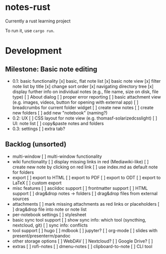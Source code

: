 # notes-rust

Currently a rust learning project

To run it, use `cargo run`.

# Development

## Milestone: Basic note editing

- 0.1: basic functionality
  [x] basic, flat note list
  [x] basic note view
  [x] filter note list by title
  [x] change sort order
  [x] navigating directory tree
  [x] display further info on individual notes (e.g., file name, size on disk, file type)
  [ ] About dialog
  [ ] proper error reporting
  [ ] basic attachment view (e.g. images, videos, button for opening with external app)
  [ ] breadcrumbs for current folder widget
  [ ] create new notes
  [ ] create new folders
  [ ] add new "notebook" (naming?)
- 0.2: UX
  [ ] CSS layout for note view (e.g. thomasf-solarizedcsslight)
  [ ] UI: note list
  [ ] copy&paste notes and folders
- 0.3: settings
  [ ] extra tab?

## Backlog (unsorted)

- multi-window
  [ ] multi-window functionality
- wiki functionality
  [ ] display missing links in red (Mediawiki-like)
  [ ] create new note by clicking on red link
  [ ] use index.md as default note for folders
- export
  [ ] export to HTML
  [ ] export to PDF
  [ ] export to ODT
  [ ] export to LaTeX
  [ ] custom export
- misc features
  [ ] asciidoc support
  [ ] frontmatter support
  [ ] HTML support
  [ ] drag&drop notes -> folders
  [ ] drag&drop files from external sources
- attachments
  [ ] mark missing attachments as red links or placeholders
  [ ] drag&drop file into note or note list
- per-notebook settings
  [ ] stylesheet
- basic sync tool support
  [ ] show sync info: which tool (syncthing, nextcloud, git)
  [ ] sync info: conflicts
- tool support
  [ ] hugo
  [ ] mdbook
  [ ] jupyter?
  [ ] org-mode
  [ ] slides with present/presenterm/pandoc
- other storage options
  [ ] WebDAV
  [ ] Nextcloud?
  [ ] Google Drive?
  [ ]
- extras
  [ ] rofi-notes
  [ ] dmenu-notes
  [ ] clipboard-to-note
  [ ] CLI tool
